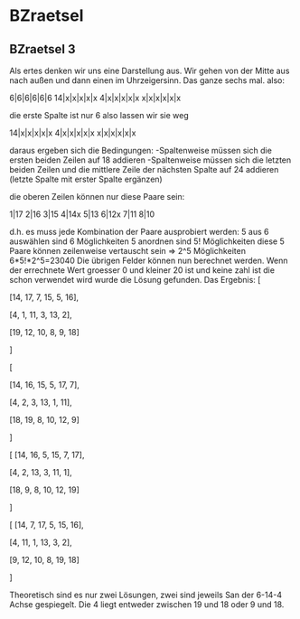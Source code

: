 # BZraetsel
## BZraetsel 3
Als ertes denken wir uns eine Darstellung aus. Wir gehen von der Mitte aus nach außen und dann einen im Uhrzeigersinn. Das ganze sechs mal.
also:


6|6|6|6|6|6
14|x|x|x|x|x
4|x|x|x|x|x
x|x|x|x|x|x


die erste Spalte ist nur 6 also lassen wir sie weg


14|x|x|x|x|x
4|x|x|x|x|x
x|x|x|x|x|x


daraus ergeben sich die Bedingungen:
-Spaltenweise müssen sich die ersten beiden Zeilen auf 18 addieren
-Spaltenweise müssen sich die letzten beiden Zeilen und die mittlere Zeile der nächsten Spalte auf 24 addieren
(letzte Spalte mit erster Spalte ergänzen)

die oberen Zeilen können nur diese Paare sein:


1|17
2|16
3|15
4|14x
5|13
6|12x
7|11
8|10


d.h. es muss jede Kombination der Paare ausprobiert werden:
5 aus 6 auswählen sind 6 Möglichkeiten
5 anordnen sind 5! Möglichkeiten
diese 5 Paare können zeilenweise vertauscht sein => 2^5 Möglichkeiten
6*5!*2^5=23040
Die übrigen Felder können nun berechnet werden. Wenn der errechnete Wert groesser 0 und kleiner 20 ist und keine zahl ist die schon verwendet wird wurde die Lösung gefunden.
Das Ergebnis:
[

[14, 17, 7, 15, 5, 16],

[4, 1, 11, 3, 13, 2],

[19, 12, 10, 8, 9, 18]

]


[

[14, 16, 15, 5, 17, 7],

[4, 2, 3, 13, 1, 11],

[18, 19, 8, 10, 12, 9]

]


[
[14, 16, 5, 15, 7, 17],

[4, 2, 13, 3, 11, 1],

[18, 9, 8, 10, 12, 19]

]


[
[14, 7, 17, 5, 15, 16],

[4, 11, 1, 13, 3, 2],

[9, 12, 10, 8, 19, 18]

]

Theoretisch sind es nur zwei Lösungen, zwei sind jeweils San der 6-14-4 Achse gespiegelt. Die 4 liegt entweder zwischen 19 und 18 oder 9 und 18.
